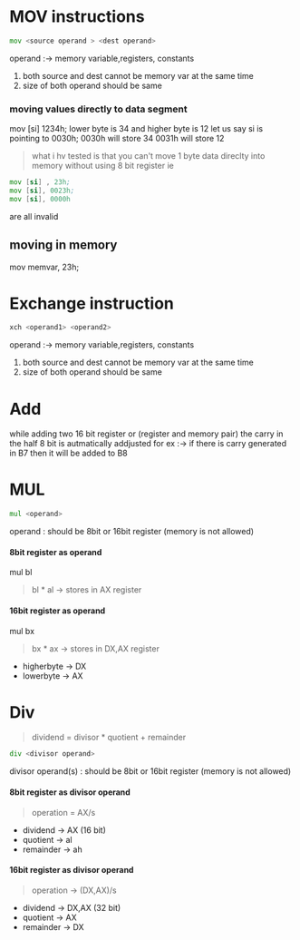 # MOV instructions
```asm
mov <source operand > <dest operand>
```
operand :-> memory variable,registers, constants
1. both source and dest cannot be memory var at the same time 
2. size of both operand should be same

### moving values directly to data segment
mov [si] 1234h;
lower byte is 34 and higher byte is 12
let us say si is pointing to 0030h;
0030h will store 34
0031h will store 12

> what i hv tested is that you can't move 1 byte data direclty into memory without using 8 bit register
ie
```asm
mov [si] , 23h;
mov [si], 0023h;
mov [si], 0000h
```
are all invalid

## moving in memory
mov memvar, 23h;



# Exchange instruction
```asm
xch <operand1> <operand2>
```
operand :-> memory variable,registers, constants
1. both source and dest cannot be memory var at the same time 
2. size of both operand should be same



# Add
while adding two 16 bit register or (register and memory pair)
the carry in the half 8 bit is autmatically addjusted 
for ex :-> if there is carry generated in B7 then it will be added to B8



# MUL
```asm
mul <operand>
```
operand : should be 8bit or 16bit register (memory is not allowed)
#### 8bit register as operand 
mul bl 
> bl * al -> stores in AX register

#### 16bit register as operand
mul bx 
> bx * ax -> stores in DX,AX register
- higherbyte -> DX
- lowerbyte -> AX

# Div
> dividend = divisor * quotient  + remainder
```asm
div <divisor operand>
```
divisor operand(s) : should be 8bit or 16bit register (memory is not allowed)
#### 8bit register as divisor operand
> operation = AX/s
- dividend -> AX (16 bit)
- quotient -> al
- remainder -> ah
#### 16bit register as divisor operand
> operation -> (DX,AX)/s
- dividend -> DX,AX (32 bit)
- quotient -> AX
- remainder -> DX
